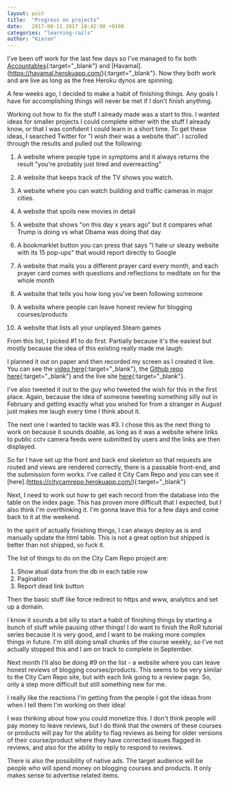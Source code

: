 ```yaml
---
layout: post
title:  "Progress on projects"
date:   2017-08-11 2017 18:42:00 +0100
categories: "learning-rails"
author: "Kieran"
---
```

I've been off work for the last few days so I've managed to fix both [Accountables](https://accountables.herokuapp.com){:target="_blank"} and [Havamal].(https://havamal.herokuapp.com/){:target="_blank"}. Now they both work and are live as long as the free Heroku dynos are spinning.

A few weeks ago, I decided to make a habit of finishing things. Any goals I have for accomplishing things will never be met if I don't finish anything.

Working out how to fix the stuff I already made was a start to this. I wanted ideas for smaller projects I could complete either with the stuff I already know, or that I was confident I could learn in a short time. To get these ideas, I searched Twitter for "I wish their was a website that". I scrolled through the results and pulled out the following:

1. A website where people type in symptoms and it always returns the result "you're probably just tired and overreacting"

2. A website that keeps track of the TV shows you watch.

3. A website where you can watch building and traffic cameras in major cities.

4. A website that spoils new movies in detail

5. A website that shows "on this day x years ago" but it compares what Trump is doing vs what Obama was doing that day

6. A bookmarklet button you can press that says "I hate ur sleazy website with its 15 pop-ups" that would report directly to Google

7. A website that mails you a different prayer card every month, and each prayer card comes with questions and reflections to meditate on for the whole month

8. A website that tells you how long you've been following someone

9. A website where people can leave honest review for blogging courses/products

10. A website that lists all your unplayed Steam games

From this list, I picked #1 to do first. Partially because it's the easiest but mostly because the idea of this existing really made me laugh.

I planned it out on paper and then recorded my screen as I created it live. You can see the [video here](youtu.be/Xso-YdGLwhl){:target="_blank"}, the [Github repo here](https://github.com/keerin/symptoms){:target="_blank"} and the live site [here](https://checkyoursymptoms.herokuapp.com/){:target="_blank"}.

I've also tweeted it out to the guy who tweeted the wish for this in the first place. Again, because the idea of someone tweeting something silly out in February and getting exactly what you wished for from a stranger in August just makes me laugh every time I think about it.

The next one I wanted to tackle was #3. I chose this as the next thing to work on because it sounds doable, as long as it was a website where links to public cctv camera feeds were submitted by users and the links are then displayed.

So far I have set up the front and back end skeleton so that requests are routed and views are rendered correctly, there is a passable front-end, and the submission form works. I've called it City Cam Repo and you can see it [here].(https://citycamrepo.herokuapp.com/){:target="_blank"}

Next, I need to work out how to get each record from the database into the table on the index page. This has proven more difficult that I expected, but I also think I'm overthinking it. I'm gonna leave this for a few days and come back to it at the weekend.

In the spirit of actually finishing things, I can always deploy as is and manually update the html table. This is not a great option but shipped is better than not shipped, so fuck it.

The list of things to do on the City Cam Repo project are:

1. Show atual data from the db in each table row
2. Pagination
3. Report dead link button

Then the basic stuff like force redirect to https and www, analytics and set up a domain.

I know it sounds a bit silly to start a habit of finishing things by starting a bunch of stuff while pausing other things! I do want to finish the RoR tutorial series because it is very good, and I want to be making more complex things in future. I'm still doing small chunks of the course weekly, so I've not actually stopped this and I am on track to complete in September.

Next month I'll also be doing #9 on the list - a website where you can leave honest reviews of blogging courses/products. This seems to be very similar to the City Cam Repo site, but with each link going to a review page. So, only a step more difficult but still something new for me.

I really like the reactions I'm getting from the people I got the ideas from when I tell them I'm working on their idea!

I was thinking about how you could monetize this. I don't think people will pay money to leave reviews, but I do think that the owners of these courses or products will pay for the ability to flag reviews as being for older versions of their course/product where they have corrected issues flagged in reviews, and also for the ability to reply to respond to reviews.

There is also the possibility of native ads. The target audience will be people who will spend money on blogging courses and products. It only makes sense to advertise related items.
